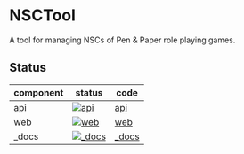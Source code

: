 # NSCTool
A tool for managing NSCs of Pen & Paper role playing games.

## Status

| component | status | code |
|-----------|--------|------|
|api|[![api](https://github.com/Implex1v/NSCTool/actions/workflows/api.yml/badge.svg)](https://github.com/Implex1v/NSCTool/actions/workflows/api.yml)|[api](./api/)|
|web|[![web](https://github.com/Implex1v/NSCTool/actions/workflows/web.yml/badge.svg)](https://github.com/Implex1v/NSCTool/actions/workflows/web.yml)|[web](./web/)|
|_docs|[![_docs](https://github.com/Implex1v/NSCTool/actions/workflows/docs.yml/badge.svg)](https://github.com/Implex1v/NSCTool/actions/workflows/docs.yml)|[_docs](./_docs/)|

